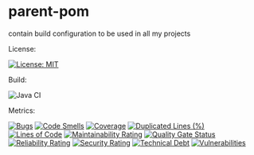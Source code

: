 # parent-pom
contain build configuration to be used in all my projects 

License:

[![License: MIT](https://img.shields.io/badge/License-MIT-yellow.svg)](https://opensource.org/licenses/MIT)

Build:

![Java CI](https://github.com/barrouh/parent-pom/workflows/Java%20CI/badge.svg)

Metrics:

[![Bugs](https://sonarcloud.io/api/project_badges/measure?project=parent-pom&metric=bugs)](https://sonarcloud.io/dashboard?id=parent-pom)
[![Code Smells](https://sonarcloud.io/api/project_badges/measure?project=parent-pom&metric=code_smells)](https://sonarcloud.io/dashboard?id=parent-pom)
[![Coverage](https://sonarcloud.io/api/project_badges/measure?project=parent-pom&metric=coverage)](https://sonarcloud.io/dashboard?id=parent-pom)
[![Duplicated Lines (%)](https://sonarcloud.io/api/project_badges/measure?project=parent-pom&metric=duplicated_lines_density)](https://sonarcloud.io/dashboard?id=parent-pom)
[![Lines of Code](https://sonarcloud.io/api/project_badges/measure?project=parent-pom&metric=ncloc)](https://sonarcloud.io/dashboard?id=parent-pom)
[![Maintainability Rating](https://sonarcloud.io/api/project_badges/measure?project=parent-pom&metric=sqale_rating)](https://sonarcloud.io/dashboard?id=parent-pom)
[![Quality Gate Status](https://sonarcloud.io/api/project_badges/measure?project=parent-pom&metric=alert_status)](https://sonarcloud.io/dashboard?id=parent-pom)
[![Reliability Rating](https://sonarcloud.io/api/project_badges/measure?project=parent-pom&metric=reliability_rating)](https://sonarcloud.io/dashboard?id=parent-pom)
[![Security Rating](https://sonarcloud.io/api/project_badges/measure?project=parent-pom&metric=security_rating)](https://sonarcloud.io/dashboard?id=parent-pom)
[![Technical Debt](https://sonarcloud.io/api/project_badges/measure?project=parent-pom&metric=sqale_index)](https://sonarcloud.io/dashboard?id=parent-pom)
[![Vulnerabilities](https://sonarcloud.io/api/project_badges/measure?project=parent-pom&metric=vulnerabilities)](https://sonarcloud.io/dashboard?id=parent-pom)
